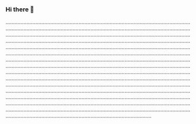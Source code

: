 ### Hi there 👋

......................................................................................................................................................................................................................................................................................................................................................................................................................................................................................................................................................................................................................................................................................................................................................................................................................................................................................................................................................................................................................................................................................................................................................................................................................................................................................................................................................................................................................................................................................................................................................................................................................................................................................................................................................................................................................................................................................................................................................................................................................................